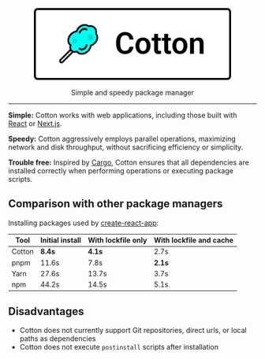 <div align="center">
	<img width="400" src="logo.svg">
</div>

<p align="center">
  Simple and speedy package manager
</p>

---

**Simple:** Cotton works with web applications, including those built with [React](https://reactjs.org/) or [Next.js](https://nextjs.org/).

**Speedy:** Cotton aggressively employs parallel operations, maximizing network and disk throughput, without sacrificing efficiency or simplicity.

**Trouble free:** Inspired by [Cargo](https://crates.io/), Cotton ensures that all dependencies are installed correctly when performing operations or executing package scripts.

## Comparison with other package managers

Installing packages used by [create-react-app](https://create-react-app.dev/):

| Tool | Initial install | With lockfile only | With lockfile and cache |
| --- | --- | --- | --- |
| Cotton | **8.4s** | **4.1s** | 2.7s |
| pnpm | 11.6s | 7.8s | **2.1s** |
| Yarn | 27.6s | 13.7s | 3.7s |
| npm | 44.2s | 14.5s | 5.1s |

## Disadvantages

* Cotton does not currently support Git repositories, direct urls, or local paths as dependencies
* Cotton does not execute `postinstall` scripts after installation